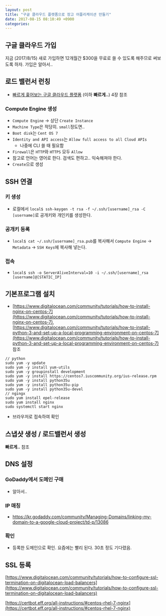 ```yaml
---
layout: post
title: "구글 클라우드 플랫폼으로 장고 어플리케이션 만들기"
date: 2017-08-15 08:10:49 +0900
categories:
---
```


## 구글 클라우드 가입
지금 (2017/8/15) 새로 가입하면 12개월간 $300을 무료로 쓸 수 있도록 해주므로 써보도록 하자.
가입은 알아서..

## 로드 밸런서 런칭
- [빠르게 훑어보는 구글 클라우드 플랫폼](https://www.google.co.kr/url?sa=t&rct=j&q=&esrc=s&source=web&cd=1&cad=rja&uact=8&ved=0ahUKEwjGm7Tr4vHVAhVIi7wKHZDqDGcQFggmMAA&url=http%3A%2F%2Fwww.hanbit.co.kr%2Fstore%2Fbooks%2Flook.php%3Fp_code%3DE5359426070&usg=AFQjCNHq0HAwPPCmluXb_rmWPpAAmVLybg) (이하 **빠르게..**) 4장 참조

### Compute Engine 생성
- `Compute Engine` -> 상단 `Create Instance`
- `Machine Type`은 적당히. `small`정도면..
- `Boot disk`는 `Cent OS 7`
- `Identity and API access`는 `Allow full access to all Cloud APIs`
  - 나중에 CLI 쓸 때 필요함
- `Firewall`은 `HTTP`와 `HTTPS` 모두 `Allow`
- 참고로 언어는 영어로 한다. 검색도 편하고.. 익숙해져야 한다.
- `Create`으로 생성

## SSH 연결

### 키 생성
- 로컬에서 `local$ ssh-keygen -t rsa -f ~/.ssh/[username]_rsa -C [username]`로 공개키와 개인키를 생성한다.

### 공개키 등록
- `local$ cat ~/.ssh/[username]_rsa.pub`를 복사해서 `Compute Engine` -> `Metadata` -> `SSH Keys`에 복사해 넣는다.

### 접속
- `local$ ssh -o ServerAliveInterval=10 -i ~/.ssh/[username]_rsa [username]@[STATIC_IP]`

## 기본프로그램 설치
- [https://www.digitalocean.com/community/tutorials/how-to-install-nginx-on-centos-7](https://www.digitalocean.com/community/tutorials/how-to-install-nginx-on-centos-7), [https://www.digitalocean.com/community/tutorials/how-to-install-python-3-and-set-up-a-local-programming-environment-on-centos-7](https://www.digitalocean.com/community/tutorials/how-to-install-python-3-and-set-up-a-local-programming-environment-on-centos-7) 참조
```shell
// python
sudo yum -y update
sudo yum -y install yum-utils
sudo yum -y groupinstall development
sudo yum -y install https://centos7.iuscommunity.org/ius-release.rpm
sudo yum -y install python35u
sudo yum -y install python35u-pip
sudo yum -y install python35u-devel
// ngingx
sudo yum install epel-release
sudo yum install nginx
sudo systemctl start nginx
```
- 브라우저로 접속하여 확인

## 스냅샷 생성 / 로드밸런서 생성
**빠르게..** 참조

## DNS 설정

### GoDaddy에서 도메인 구매
- 알아서..

### IP 매칭
- https://kr.godaddy.com/community/Managing-Domains/linking-my-domain-to-a-google-cloud-project/td-p/13086

### 확인
- 등록한 도메인으로 확인. 요즘에는 빨리 된다. 30초 정도 기다렸음.

## SSL 등록

[https://www.digitalocean.com/community/tutorials/how-to-configure-ssl-termination-on-digitalocean-load-balancers](https://www.digitalocean.com/community/tutorials/how-to-configure-ssl-termination-on-digitalocean-load-balancers)

[https://certbot.eff.org/all-instructions/#centos-rhel-7-nginx](https://certbot.eff.org/all-instructions/#centos-rhel-7-nginx)